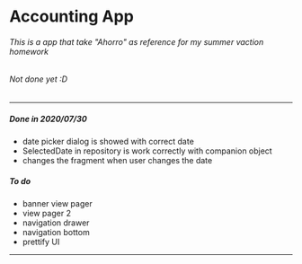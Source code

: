 # Accounting App
###### This is a app that take "Ahorro" as reference for my summer vaction homework 
###### Not done yet :D
-------
##### Done in 2020/07/30
- date picker dialog is showed with correct date
- SelectedDate in repository is work correctly with companion object
- changes the fragment when user changes the date

##### To do
- banner view pager
- view pager 2
- navigation drawer
- navigation bottom
- prettify UI
-------
